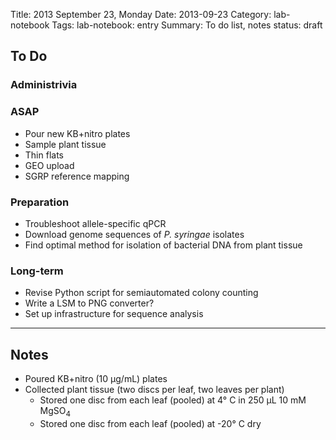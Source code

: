 Title: 2013 September 23, Monday
Date: 2013-09-23
Category: lab-notebook
Tags: lab-notebook: entry
Summary: To do list, notes
status: draft

## To Do ##

### Administrivia ###

### ASAP ###

- Pour new KB+nitro plates
- Sample plant tissue
- Thin flats
- GEO upload
- SGRP reference mapping

### Preparation ###

- Troubleshoot allele-specific qPCR
- Download genome sequences of _P. syringae_ isolates
- Find optimal method for isolation of bacterial DNA from plant tissue

### Long-term ###

- Revise Python script for semiautomated colony counting
- Write a LSM to PNG converter?
- Set up infrastructure for sequence analysis

***

## Notes ##

- Poured KB+nitro (10 &micro;g/mL) plates
- Collected plant tissue (two discs per leaf, two leaves per plant)
    - Stored one disc from each leaf (pooled) at 4&deg; C in 250 &micro;L 10
      mM MgSO<sub>4</sub>
    - Stored one disc from each leaf (pooled) at -20&deg; C dry

